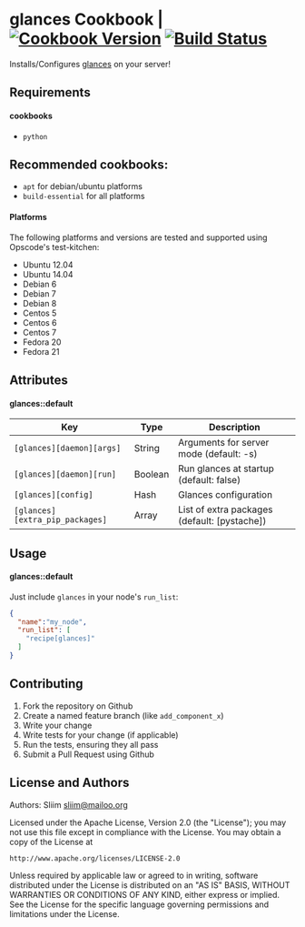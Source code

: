 # glances Cookbook | [![Cookbook Version](https://img.shields.io/cookbook/v/glances.svg)](https://community.opscode.com/cookbooks/glances) [![Build Status](https://travis-ci.org/sliim-cookbooks/glances.svg?branch=master)](https://travis-ci.org/sliim-cookbooks/glances) 

Installs/Configures [glances](https://github.com/nicolargo/glances) on your server!

## Requirements

#### cookbooks
- `python`

## Recommended cookbooks:
- `apt` for debian/ubuntu platforms
- `build-essential` for all platforms

#### Platforms
The following platforms and versions are tested and supported using Opscode's test-kitchen:
- Ubuntu 12.04
- Ubuntu 14.04
- Debian 6
- Debian 7
- Debian 8
- Centos 5
- Centos 6
- Centos 7
- Fedora 20
- Fedora 21

## Attributes

#### glances::default
|               Key               |  Type   |                 Description                  |
| ------------------------------- | ------- | -------------------------------------------- |
| `[glances][daemon][args]`       | String  | Arguments for server mode (default: -s)      |
| `[glances][daemon][run]`        | Boolean | Run glances at startup (default: false)      |
| `[glances][config]`             | Hash    | Glances configuration                        |
| `[glances][extra_pip_packages]` | Array   | List of extra packages (default: [pystache]) |

## Usage

#### glances::default

Just include `glances` in your node's `run_list`:

```json
{
  "name":"my_node",
  "run_list": [
    "recipe[glances]"
  ]
}
```

## Contributing

1. Fork the repository on Github
2. Create a named feature branch (like `add_component_x`)
3. Write your change
4. Write tests for your change (if applicable)
5. Run the tests, ensuring they all pass
6. Submit a Pull Request using Github

## License and Authors

Authors: Sliim <sliim@mailoo.org>

Licensed under the Apache License, Version 2.0 (the "License"); you may not use this file except in compliance with the License. You may obtain a copy of the License at

    http://www.apache.org/licenses/LICENSE-2.0

Unless required by applicable law or agreed to in writing, software distributed under the License is distributed on an "AS IS" BASIS, WITHOUT WARRANTIES OR CONDITIONS OF ANY KIND, either express or implied. See the License for the specific language governing permissions and limitations under the License.


